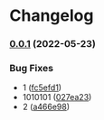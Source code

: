 # Changelog

### [0.0.1](https://github.com/socialgene/sgnf/compare/0.0.0...v0.0.1) (2022-05-23)


### Bug Fixes

* 1 ([fc5efd1](https://github.com/socialgene/sgnf/commit/fc5efd174e3b8a23af80903cf20220314a9f7ccc))
* 1010101 ([027ea23](https://github.com/socialgene/sgnf/commit/027ea2309c1f923bd8522d1b9bd35407a54f1711))
* 2 ([a466e98](https://github.com/socialgene/sgnf/commit/a466e981893cb388073d447a7ee4c8e245d7d6cc))
